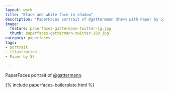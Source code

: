 ```yaml
---
layout: work
title: "Black and white face in shadow"
description: "PaperFaces portrait of @gattermann drawn with Paper by 53 on an iPad."
image: 
  feature: paperfaces-gattermann-twitter-lg.jpg
  thumb: paperfaces-gattermann-twitter-150.jpg
category: paperfaces
tags: 
- portrait
- illustration
- Paper by 53

---
```


PaperFaces portrait of [@gattermann](http://twitter.com/gattermann).

{% include paperfaces-boilerplate.html %}